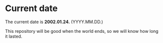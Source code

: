 # Current date

The current date is **2002.01.24.** (YYYY.MM.DD.)

This repository will be good when the world ends, so we will know how long it lasted.